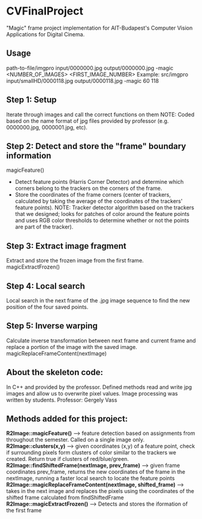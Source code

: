 # CVFinalProject
"Magic" frame project implementation for AIT-Budapest's Computer Vision Applications for Digital Cinema.  
## Usage
path-to-file/imgpro input/0000000.jpg output/0000000.jpg -magic <NUMBER_OF_IMAGES> <FIRST_IMAGE_NUMBER>
Example: src/imgpro input/smallHD/0000118.jpg output/0000118.jpg -magic 60 118
## Step 1: Setup
Iterate through images and call the correct functions on them 
NOTE: Coded based on the name format of jpg files provided by professor (e.g. 0000000.jpg, 0000001.jpg, etc).  
## Step 2: Detect and store the "frame" boundary information
magicFeature()
- Detect feature points (Harris Corner Detector) and determine which corners belong to the trackers on the
corners of the frame. 
- Store the coordinates of the frame corners (center of trackers, calculated by taking the average of the 
coordinates of the trackers' feature points).
NOTE: Tracker detector algorithm based on the trackers that we designed; looks for patches of color around the
feature points and uses RGB color thresholds to determine whether or not the points are part of the tracker).

## Step 3: Extract image fragment
Extract and store the frozen image from the first frame.
magicExtractFrozen()

## Step 4: Local search
Local search in the next frame of the .jpg image sequence to find the new position of the four saved points.

## Step 5: Inverse warping
Calculate inverse transformation between next frame and current frame and replace a portion of the image with the saved image.
magicReplaceFrameContent(nextImage)


## About the skeleton code:
In C++ and provided by the professor. Defined methods read and write jpg images and allow us to overwrite pixel values.
Image processing was written by students.
Professor: Gergely Vass


## Methods added for this project:
**R2Image::magicFeature()** --> feature detection based on assignments from throughout the semester. Called on 
			a single image only.
**R2Image::clusters(x,y)** --> given coordinates (x,y) of a feature point, check if surrounding pixels form clusters of color
			similar to the trackers we created. Return true if clusters of red/blue/green.
**R2Image::findShiftedFrame(nextImage, prev_frame)** --> given frame coordinates prev_frame, returns the new coordinates
			of the frame in the nextImage, running a faster local search to locate the feature points
**R2Image::magicReplaceFrameContent(nextImage, shifted_frame)** --> takes in the next image and replaces the pixels 
			using the coordinates of the shifted frame calculated from findShiftedFrame
**R2Image::magicExtractFrozen()** --> Detects and stores the iformation of the first frame